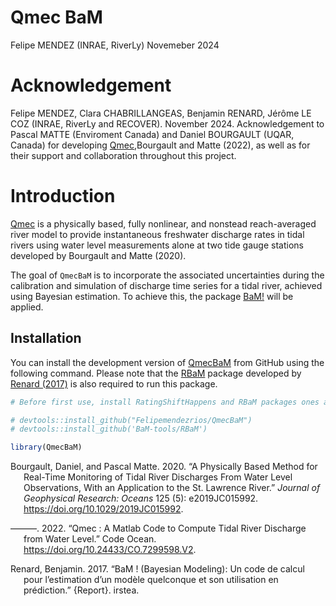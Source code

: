 Qmec BaM
================
Felipe MENDEZ (INRAE, RiverLy)
Novemeber 2024

# Acknowledgement

Felipe MENDEZ, Clara CHABRILLANGEAS, Benjamin RENARD, Jérôme LE COZ
(INRAE, RiverLy and RECOVER). November 2024. Acknowledgement to Pascal
MATTE (Enviroment Canada) and Daniel BOURGAULT (UQAR, Canada) for
developing
[Qmec](https://codeocean.com/capsule/8881837/tree/v2),Bourgault and
Matte (2022), as well as for their support and collaboration throughout
this project.

# Introduction

[Qmec](https://doi.org/10.1029/2019JC015992) is a physically based,
fully nonlinear, and nonstead reach-averaged river model to provide
instantaneous freshwater discharge rates in tidal rivers using water
level measurements alone at two tide gauge stations developed by
Bourgault and Matte (2020).

The goal of `QmecBaM` is to incorporate the associated uncertainties
during the calibration and simulation of discharge time series for a
tidal river, achieved using Bayesian estimation. To achieve this, the
package [BaM!](https://github.com/BaM-tools/BaM) will be applied.

## Installation

You can install the development version of
[QmecBaM](https://github.com/Felipemendezrios/QmecBaM) from GitHub using
the following command. Please note that the
[RBaM](https://github.com/BaM-tools/RBaM) package developed by [Renard
(2017)](https://hal.inrae.fr/hal-02606929) is also required to run this
package.

``` r
# Before first use, install RatingShiftHappens and RBaM packages ones and for all, following these commands: 

# devtools::install_github("Felipemendezrios/QmecBaM")
# devtools::install_github('BaM-tools/RBaM') 

library(QmecBaM)
```

<div id="refs" class="references csl-bib-body hanging-indent">

<div id="ref-bourgaultPhysicallyBasedMethod2020" class="csl-entry">

Bourgault, Daniel, and Pascal Matte. 2020. “A Physically Based Method
for Real-Time Monitoring of Tidal River Discharges From Water Level
Observations, With an Application to the St. Lawrence River.” *Journal
of Geophysical Research: Oceans* 125 (5): e2019JC015992.
<https://doi.org/10.1029/2019JC015992>.

</div>

<div id="ref-bourgaultQmecMatlabCode2022" class="csl-entry">

———. 2022. “Qmec : A Matlab Code to Compute Tidal River Discharge from
Water Level.” Code Ocean. <https://doi.org/10.24433/CO.7299598.V2>.

</div>

<div id="ref-renardBaMBayesianModeling2017" class="csl-entry">

Renard, Benjamin. 2017. “BaM ! (Bayesian Modeling): Un code de calcul
pour l’estimation d’un modèle quelconque et son utilisation en
prédiction.” {Report}. irstea.

</div>

</div>
